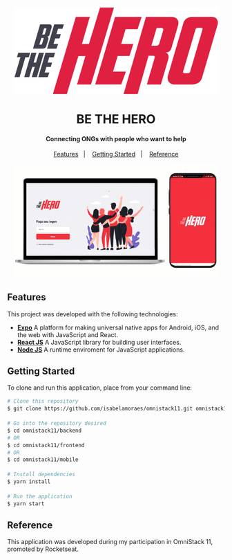 <h1 align="center">
  <br>
    <img src="https://raw.githubusercontent.com/isabelamoraes/omnistack11/master/demo/logo.jpg" alt="Be The Hero">
  <br>
  <br>
  BE THE HERO
</h1>

<h4 align="center">
  Connecting ONGs with people who want to help
</h4>

<p align="center">
  <a href="#features">Features</a>&nbsp;&nbsp;&nbsp;|&nbsp;&nbsp;&nbsp;
  <a href="#getting-started">Getting Started</a>&nbsp;&nbsp;&nbsp;|&nbsp;&nbsp;&nbsp;
  <a href="#reference">Reference</a>
</p>

<p align="center">
  <img alt="Web Application Demo" src="https://github.com/isabelamoraes/omnistack11/blob/master/demo/be_the_hero.gif?raw=true" width="70%">
  <img alt="Mobile Application Demo" src="https://github.com/isabelamoraes/omnistack11/blob/master/demo/be_the_hero_app.gif?raw=true" width="23%">
</p>

## Features

This project was developed with the following technologies:

-  **[Expo](https://expo.io/)** A platform for making universal native apps for Android, iOS, and the web with JavaScript and React.
-  **[React JS](https://reactjs.org/)** A JavaScript library for building user interfaces.
-  **[Node JS](https://nodejs.org/)** A runtime enviroment for JavaScript applications.

## Getting Started

To clone and run this application, place from your command line:

```bash
# Clone this repository
$ git clone https://github.com/isabelamoraes/omnistack11.git omnistack11

# Go into the repository desired
$ cd omnistack11/backend
# OR
$ cd omnistack11/frontend
# OR
$ cd omnistack11/mobile

# Install dependencies
$ yarn install

# Run the application
$ yarn start
```

## Reference

This application was developed during my participation in OmniStack 11, promoted by Rocketseat.
